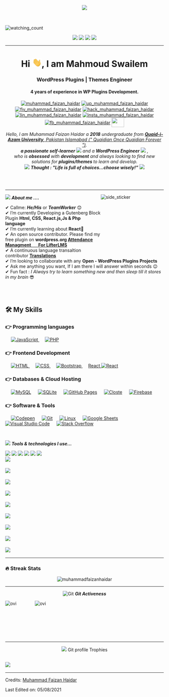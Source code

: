 <!--
**MuhammadFaizanHaidar/MuhammadFaizanHaidar** is a ✨ _special_ ✨ repository because its `README.md` (this file) appears on your GitHub profile.

Here are some ideas to get you started:

- 🔭 I’m currently working on ...
- 🌱 I’m currently learning ...
- 👯 I’m looking to collaborate on ...
- 🤔 I’m looking for help with ...
- 💬 Ask me about ...
- 📫 How to reach me: ...
- 😄 Pronouns: ...
- ⚡ Fun fact: ...
-->
<p align="center">
  <img src="https://assets.gocoderz.xyz/site/wp-content/uploads/2017/02/shutterstock_239157115-460x320.jpg" height="200"/>
</p>
<br>

<p align="left"> 
<img src="https://komarev.com/ghpvc/?username=muhammadfaizanhaidar&color=brightgreen" alt="watching_count" />
 </p>
 <p align="center">
<img src="https://img.shields.io/badge/Age-25-blue" />
  <img src="https://img.shields.io/badge/Focus-WordPress-brightgreen" />
  <img src="https://img.shields.io/badge/Lives-Pakistan-success" />
  <img src="https://img.shields.io/badge/Languages-English%20%26%20Urdu-brightgreen" />
</p>
<hr>
<h1 align="center">Hi <img src="https://raw.githubusercontent.com/ABSphreak/ABSphreak/master/gifs/Hi.gif" width="30px">, I am Mahmoud Swailem </h1>
<h3 align="center">WordPress Plugins | Themes Engineer </h3>
<h4 align="center">4 years of experience in WP Plugins Development.</h4>
<p align="center">
<a href="https://profiles.wordpress.org/muhammadfaizanhaidar/" target="blank"><img align="center" src="https://www.vectorlogo.zone/logos/wordpress/wordpress-icon.svg" alt="muhammad_faizan_haidar" height="30" width="40" /></a>
<a href="https://www.upwork.com/freelancers/~01c9487f998e65bbee" target="blank"><img align="center" src="https://www.vectorlogo.zone/logos/upwork/upwork-icon.svg" alt="up_muhammad_faizan_haidar" height="30" width="40" /></a>
<a href="fiverr.com/users/faizanhaider570/" target="blank"><img align="center" src="https://www.vectorlogo.zone/logos/fiverr/fiverr-icon.svg" alt="fiv_muhammad_faizan_haidar" height="30" width="40" /></a>
<a href="https://www.hackerrank.com/faizanhaider594" target="blank"><img align="center" src="https://cdn.worldvectorlogo.com/logos/hackerrank.svg" alt="hack_muhammad_faizan_haidar" height="30" width="40" /></a>
<a href="https://www.linkedin.com/in/muhammad-faizan-haidar-963161150/" target="blank"><img align="center" src="https://image.flaticon.com/icons/png/128/174/174857.png" alt="lin_muhammad_faizan_haidar" height="30" width="40" /></a>  
<a href="https://www.instagram.com/muhammad_faizan_haidar/" target="blank"><img align="center" src="https://image.flaticon.com/icons/png/128/174/174855.png" alt="insta_muhammad_faizan_haidar" height="30" width="40" /></a>
<a href="https://www.facebook.com/profile.php?id=100004267392010" target="blank"><img align="center" src="https://www.svgrepo.com/show/299425/facebook.svg" alt="fb_muhammad_faizan_haidar" height="30" width="40" /></a>
 <a href = "mailto: faizanhaider594@gmail.com"><img align="center" src="https://seeklogo.com/images/G/gmail-new-2020-logo-32DBE11BB4-seeklogo.com.png" height="30" width="40" /></a>
</p>

<p align="center">
  <em>
    Hello, I am Muhammad Faizan Haidar a <b>2018</b> undergraduate from <a href="https://qau.edu.pk/"> <b>Quaid-i-Azam University</b>, Pakistan Islamabad (" Quaidian Once Quaidian Forever ")</a>. <br>
    <b>a passionate self-learner</b> <img src="https://github.com/TheDudeThatCode/TheDudeThatCode/blob/master/Assets/Developer.gif" width="30px"> and a <b>WordPress Engineer</b>&nbsp;<img src="https://github.com/TheDudeThatCode/TheDudeThatCode/blob/master/Assets/Designer.gif" width="36px">&nbsp,<br>who is <b>obsessed</b>
    with <b>development</b> and always looking to find new solutions for <b> plugins/themes </b> to learn and develop. 
  </em> 
  <br>
  <img src="https://media.giphy.com/media/gH3LO09IOiZIqePwv9/giphy.gif" width="50" /> <b><i align="center">Thought : "Life is full of choices…choose wisely!”</i></b> <img src="https://media.giphy.com/media/qjqUcgIyRjsl2/giphy.gif" width="50" />
</p>
<br><br>

<hr>

<img align="right" width=200px height=200px alt="side_sticker" src="https://media.giphy.com/media/TEnXkcsHrP4YedChhA/giphy.gif" />

<img src="https://media.giphy.com/media/iY8CRBdQXODJSCERIr/giphy.gif" width="30px">&nbsp;***About me ....***

✔ Callme: ***He/His*** or ***TeamWorker*** 😊 <br>
✔ I’m currently Developing a Gutenberg Block Plugin **Html, CSS, React.js,Js & Php language**<br>
✔ I’m currently learning about **React**🥰<br>
✔ An open source contributor. Please find my free plugin on 
  **wordpress.org <a href="https://wordpress.org/plugins/attendance-management-for-lifterlms/">Attendance Managment &nbsp;&nbsp;&nbsp;&nbsp;&nbsp;&nbsp;For LifterLMS</a>**<br>
✔ A continuous language transaltion contributor 
  **<a href="https://profiles.wordpress.org/muhammadfaizanhaidar/#content-translations">Translations</a>** <br>
✔ I’m looking to collaborate with any **Open - WordPress Plugins Projects**<br>
✔ Ask me anything you want, If I am there I will answer within seconds 😉<br>
✔ Fun fact : *I Always try to learn something new and then sleep till it stores in my brain* 😎<br><br><br><br>

## 🛠️ My Skills

### 👉 Programming languages

<p align="left"> 
  &emsp;
  <a href="https://developer.mozilla.org/en-US/docs/Web/JavaScript" target="_blank"> 
     <img alt="JavaScript" src="https://img.shields.io/badge/JavaScript%20-%23F7DF1E.svg?logo=javascript&logoColor=black">
   </a>
  &emsp;
  <a href="https://www.php.net/">
    <img alt="PHP" src="https://img.shields.io/badge/PHP-%23777BB4.svg?logo=php&logoColor=white"/>
  </a>
</p>

### 👉 Frontend Development
<p align="left"> 
  &emsp; 
  <a href="https://www.w3.org/html/" target="_blank"> 
   <img alt="HTML" src="https://img.shields.io/badge/HTML5%20-%23E34F26.svg?logo=html5&logoColor=white">
  </a>   
  &emsp;
  <a href="https://www.w3schools.com/css/" target="_blank">
    <img alt="CSS" src="https://img.shields.io/badge/CSS%20-%231572B6.svg?logo=css3&logoColor=white">
  </a> 
   &emsp;
  <a href="https://getbootstrap.com" target="_blank"> 
    <img alt="Bootstrap" src="https://img.shields.io/badge/Bootstrap-%23563D7C.svg?style=flat&logo=bootstrap&logoColor=white"/>
  </a>
  &emsp;
  <a href="https://reactjs.org/" target="_blank"> React
    <img alt="React" src="https://www.vectorlogo.zone/logos/reactjs/reactjs-icon.svg"/>
  </a>
</p>

### 👉 Databases & Cloud Hosting
<p align="left">
  &emsp;
    <a href="https://www.mysql.com/"><img alt="MySQL" src="https://img.shields.io/badge/MySQL-%2300f.svg?style=flat&llogo=mysql&logoColor=white"></a>
  &emsp;
    <a href="https://www.sqlite.org/"><img alt="SQLite" src ="https://img.shields.io/badge/sqlite-%2307405e.svg?style=flat&logo=sqlite&logoColor=white"/></a>
  &emsp;
    <a href="https://www.github.com"><img alt="GitHub Pages" src="https://img.shields.io/badge/GitHub%20Pages-%23327FC7.svg?style=flat&llogo=github&logoColor=white"></a>
  &emsp;
    <a href="https://closte.com/" style="background-color:white"><img alt="Closte" height="25px" width="50px" src="https://closte.com/wp-content/uploads/2017/07/logo-4A5960.svg"></a>  
  &emsp;
    <a href="https://firebase.google.com/"><img alt="Firebase" src ="https://img.shields.io/badge/Firebase-%23316192.svg?logo=firebase&logoColor=white"></a>
 </p>

 ### 👉 Software & Tools
 
<p>
  &emsp;
    <a href="#"><img alt="Codepen" src="https://img.shields.io/badge/Codepen-000000.svg?logo=codepen&logoColor=white"></a>
  &emsp;
    <a href="#"><img alt="Git" src="https://img.shields.io/badge/Git%20-%23F05033.svg?logo=git&logoColor=white"></a>
  &emsp;
    <a href="#"><img alt="Linux" src="https://img.shields.io/badge/Linux-FCC624?style=flat&logo=linux&logoColor=black"></a>
  &emsp;
    <a href="#"><img alt="Google Sheets" src="https://img.shields.io/badge/Google%20Sheets%20-%2334A853.svg?logo=google%20sheets&logoColor=white"></a>
  &emsp;
    <a href="#"><img alt="Visual Studio Code" src="https://img.shields.io/badge/Visual%20Studio%20Code-0078d7.svg?logo=visual-studio-code&logoColor=white"></a>
  &emsp;
    <a href="#"><img alt="Stack Overflow" src="https://img.shields.io/badge/-Stack%20Overflow-FE7A16?logo=stack-overflow&logoColor=white"></a>
  &emsp;
</p>

<br/>

<img src="https://media.giphy.com/media/iY8CRBdQXODJSCERIr/giphy.gif" width="30px">&nbsp;***Tools & technologies I use...***
<p align="left">
  
  <code><img height="50" src="https://www.vectorlogo.zone/logos/wordpress/wordpress-icon.svg"></code>
  <code><img height="50" src="https://www.vectorlogo.zone/logos/github/github-icon.svg"></code>
  <code><img height="50" src="https://www.vectorlogo.zone/logos/gitlab/gitlab-icon.svg"></code>
  <code><img height="50" src="https://www.vectorlogo.zone/logos/getpostman/getpostman-icon.svg"></code>
  <code><img height="50" src="https://upload.wikimedia.org/wikipedia/commons/0/03/Xampp_logo.svg"></code>
  <code><img height="50" src="https://www.vectorlogo.zone/logos/visualstudio_code/visualstudio_code-icon.svg"></code>
  <code> <img height="50" src="https://www.vectorlogo.zone/logos/javascript/javascript-ar21.svg"> </code>
  <code> <img height="50" src="https://www.vectorlogo.zone/logos/w3_html5/w3_html5-ar21.svg"> </code>
  <code> <img height="50" src="https://www.vectorlogo.zone/logos/mysql/mysql-ar21.svg"> </code>
  <code> <img height="50" src="https://www.vectorlogo.zone/logos/sqlite/sqlite-ar21.svg"> </code>
  <code> <img height="50" src="https://www.vectorlogo.zone/logos/php/php-icon.svg"> </code>
  <code> <img height="50" src="https://www.vectorlogo.zone/logos/reactjs/reactjs-ar21.svg"> </code>
  <code> <img height="50" src="https://www.vectorlogo.zone/logos/laravel/laravel-ar21.svg"> </code>
  <code> <img height="50" src="https://www.vectorlogo.zone/logos/javascript/javascript-ar21.svg"> </code>
  <code> <img height="50" src="https://www.vectorlogo.zone/logos/netlifyapp_watercss/netlifyapp_watercss-ar21.svg"> </code> </p>
  <hr>

### 🔥 Streak Stats
<p align="center"><img src="https://github-readme-streak-stats.herokuapp.com/?user=muhammadfaizanhaidar&theme=algolia" alt="muhammadfaizanhaidar"  /></p>

<hr>
<p align="center">
 <img src="https://media.giphy.com/media/W5eoZHPpUx9sapR0eu/giphy.gif" width="30px" alt="Git"/>&nbsp;<i><b>Git Activeness</b></i></p>
 
<p><img align="left" src="https://github-readme-stats.vercel.app/api/top-langs?username=muhammadfaizanhaidar&show_icons=true&locale=en&layout=compact&theme=chartreuse-dark" alt="ovi" /></p>
<p>&nbsp;<img align="right" src="https://github-readme-stats.vercel.app/api?username=muhammadfaizanhaidar&show_icons=true&locale=en&theme=chartreuse-dark" alt="ovi" width="410" /></p>
<br><br><br><br><br>

<hr>

<p align="center"><img src="https://media.giphy.com/media/QaMcXSekUWx7aogAUr/giphy.gif" width="30" />&nbsp;Git profile Trophies</p><br>
<img src="https://github-profile-trophy.vercel.app/?username=muhammadfaizanhaidar&theme=juicyfresh&no-bg=true" />


-----
Credits: [Muhammad Faizan Haidar](https://github.com/muhammadfaizanhaidar)

Last Edited on: 05/08/2021

